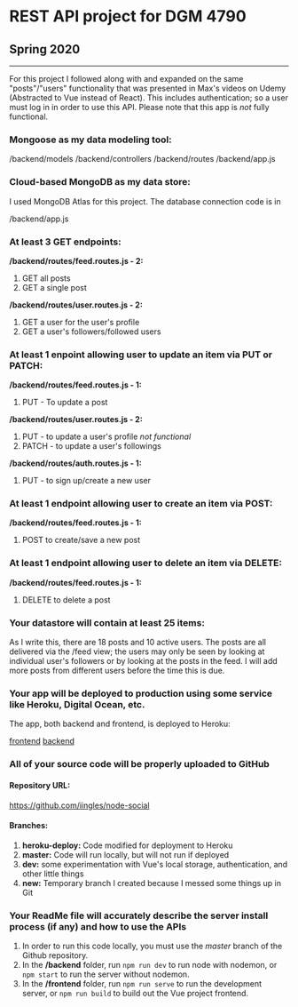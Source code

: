# REST API project for DGM 4790
## Spring 2020
---
For this project I followed along with and expanded on the same "posts"/"users" functionality that was presented in Max's videos on Udemy (Abstracted to Vue instead of React).  This includes authentication; so a user must log in in order to use this API. Please note that this app is *not* fully functional.

### Mongoose as my data modeling tool: 

/backend/models
/backend/controllers
/backend/routes
/backend/app.js

### Cloud-based MongoDB as my data store:

I used MongoDB Atlas for this project.  The database connection code is in

/backend/app.js

### At least 3 GET endpoints:

**/backend/routes/feed.routes.js - 2:**
1. GET all posts
2. GET a single post

**/backend/routes/user.routes.js - 2:**
1. GET a user for the user's profile
2. GET a user's followers/followed users

### At least 1 enpoint allowing user to update an item via PUT or PATCH:

**/backend/routes/feed.routes.js - 1:**
1. PUT - To update a post

**/backend/routes/user.routes.js - 2:**
1. PUT - to update a user's profile *not functional*
2. PATCH - to update a user's followings

**/backend/routes/auth.routes.js - 1:**
1. PUT - to sign up/create a new user

### At least 1 endpoint allowing user to create an item via POST:

**/backend/routes/feed.routes.js - 1:**
1. POST to create/save a new post

### At least 1 endpoint allowing user to delete an item via DELETE:

**/backend/routes/feed.routes.js - 1:**
1. DELETE to delete a post

### Your datastore will contain at least 25 items:

As I write this, there are 18 posts and 10 active users.  The posts are all delivered via the /feed view; the users may only be seen by looking at individual user's followers or by looking at the posts in the feed.  I will add more posts from different users before the time this is due.

### Your app will be deployed to production using some service like Heroku, Digital Ocean, etc.

The app, both backend and frontend, is deployed to Heroku:

[frontend](https://iingles-node-social-frontend.herokuapp.com/login)
[backend](https://iingles-node-social.herokuapp.com/)


### All of your source code will be properly uploaded to GitHub

#### Repository URL:
https://github.com/iingles/node-social

#### Branches: 
1. **heroku-deploy:** Code modified for deployment to Heroku
2. **master:** Code will run locally, but will not run if deployed
3. **dev:** some experimentation with Vue's local storage, authentication, and other little things
4. **new:** Temporary branch I created because I messed some things up in Git

### Your ReadMe file will accurately describe the server install process (if any) and how to use the APIs

1. In order to run this code locally, you must use the *master* branch of the Github repository.
2. In the **/backend** folder, run 
`npm run dev` to run node with nodemon, or
`npm start` to run the server without nodemon.
3. In the **/frontend** folder, run
`npm run serve` to run the development server, or 
`npm run build` to build out the Vue project frontend.
